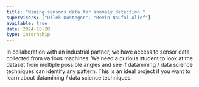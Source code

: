 ```yaml
---
title: "Mining sensors data for anomaly detection "
supervisors: ["Dilek Dustegor", "Revin Naufal Alief"]
available: true
date: 2024-10-28
type: internship
---
```

In collaboration with an industrial partner, we have access to sensor data collected from various machines. We need a curious student to look at the dataset from multiple possible angles and see if datamining / data science techniques can identify any pattern. This is an ideal project if you want to learn about datamining / data science techniques. 